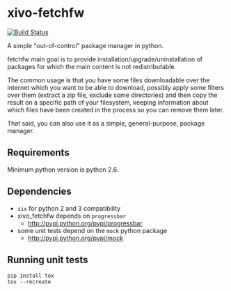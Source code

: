 # xivo-fetchfw
[![Build Status](https://jenkins.wazo.community/buildStatus/icon?job=xivo-fetchfw)](https://jenkins.wazo.community/job/xivo-fetchfw)

A simple "out-of-control" package manager in python.

fetchfw main goal is to provide installation/upgrade/uninstallation of
packages for which the main content is not redistributable.

The common usage is that you have some files downloadable over the internet
which you want to be able to download, possibly apply some filters over them
(extract a zip file, exclude some directories) and then copy the result on a
specific path of your filesystem, keeping information about which files have
been created in the process so you can remove them later.

That said, you can also use it as a simple, general-purpose, package manager.

## Requirements

Minimum python version is python 2.6.

## Dependencies

* `six` for python 2 and 3 compatibility
* xivo_fetchfw depends on `progressbar`
  * http://pypi.python.org/pypi/progressbar
* some unit tests depend on the `mock` python package
  * http://pypi.python.org/pypi/mock

## Running unit tests

```
pip install tox
tox --recreate
```

